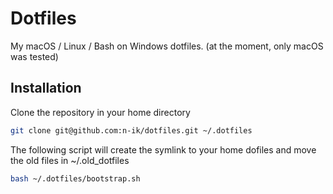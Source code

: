 #  Dotfiles
My macOS / Linux / Bash on Windows dotfiles. 
(at the moment, only macOS was tested)

## Installation
Clone the repository in your home directory

```bash
git clone git@github.com:n-ik/dotfiles.git ~/.dotfiles
```

The following script will create the symlink to your home dofiles and move the old files in ~/.old_dotfiles

```bash
bash ~/.dotfiles/bootstrap.sh
```
